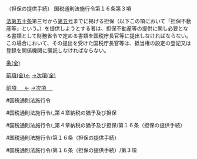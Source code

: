 （担保の提供手続）
国税通則法施行令第１６条第３項

[法第五十条](国税通則法＿＿＿＿＿第５０条第１項)第三号から[第五号](国税通則法施行＿令＿第１６条第３項第５号)までに掲げる担保（以下この項において「担保不動産等」という。）を提供しようとする者は、担保不動産等の提供に関し必要となる書類として財務省令で定める書類を国税庁長官等に提出しなければならない。この場合において、その提出を受けた国税庁長官等は、抵当権の設定の登記又は登録を関係機関に嘱託しなければならない。

[条(全)](国税通則法施行＿令＿第１６条_.md)

[前項(全)←](国税通則法施行＿令＿第１６条第２項_.md)    [→次項(全)](国税通則法施行＿令＿第１６条第４項_.md)

[前項 　 ←](国税通則法施行＿令＿第１６条第２項.md)    [→次項 　 ](国税通則法施行＿令＿第１６条第４項.md)



#国税通則法施行令

#国税通則法施行令/_第４章納税の猶予及び担保

#国税通則法施行令/_第４章納税の猶予及び担保/第１６条（担保の提供手続）

#国税通則法施行令/第１６条（担保の提供手続）

#国税通則法施行令/第１６条（担保の提供手続）/第３項

